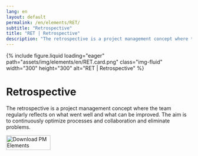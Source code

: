 ```yaml
---
lang: en
layout: default
permalink: /en/elements/RET/
subtitle: "Retrospective"
title: "RET | Retrospective"
description: "The retrospective is a project management concept where the team regularly reflects on what went well and what can be improved. The aim is to continuously optimize processes and collaboration and eliminate problems."
---
```


{% include figure.liquid loading="eager" path="assets/img/elements/en/RET.card.png" class="img-fluid" width="300" height="300" alt="RET | Retrospective" %}

# Retrospective

The retrospective is a project management concept where the team regularly reflects on what went well and what can be improved. The aim is to continuously optimize processes and collaboration and eliminate problems.

<a href="https://apps.apple.com/app/apple-store/id6738084498?pt=127441684&ct=website&mt=8">
  <img src="{{ "assets/img/en/appstore.png" | relative_url }}" width="120" height="40" alt="Download PM Elements">
</a>
